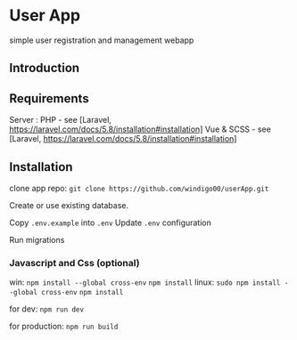 # User App
simple user registration and management  webapp

## Introduction

## Requirements

Server : 
	PHP - see [Laravel, https://laravel.com/docs/5.8/installation#installation]
	Vue & SCSS - see [Laravel, https://laravel.com/docs/5.8/installation#installation]



## Installation

clone app repo: `git clone https://github.com/windigo00/userApp.git`

Create or use existing database.

Copy `.env.example` into `.env`
Update `.env` configuration

Run migrations

### Javascript and Css (optional)

win:
`npm install --global cross-env`
`npm install`
linux:
`sudo npm install --global cross-env`
`npm install`

for dev: `npm run dev`

for production: `npm run build`